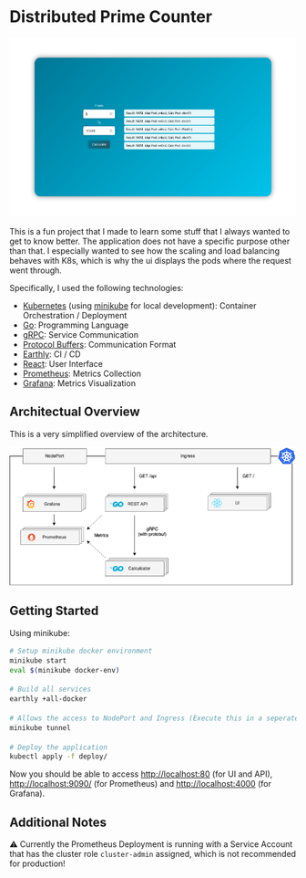 # Distributed Prime Counter

![screenshot](doc/assets/screenshot.png)

This is a fun project that I made to learn some stuff that I always wanted to get to know better. The application does not have a specific purpose other than that. I especially wanted to see how the scaling and load balancing behaves with K8s, which is why the ui displays the pods where the request went through.

Specifically, I used the following technologies:

* [Kubernetes](https://kubernetes.io/) (using [minikube](https://minikube.sigs.k8s.io) for local development): Container Orchestration / Deployment
* [Go](https://go.dev/): Programming Language
* [gRPC](https://grpc.io/): Service Communication
* [Protocol Buffers](https://developers.google.com/protocol-buffers): Communication Format
* [Earthly](https://earthly.dev/): CI / CD
* [React](https://reactjs.org/): User Interface
* [Prometheus](https://prometheus.io/): Metrics Collection
* [Grafana](https://grafana.com/): Metrics Visualization

## Architectual Overview

This is a very simplified overview of the architecture.

![screenshot](doc/assets/architecture.png)

## Getting Started

Using minikube:

```bash
# Setup minikube docker environment
minikube start
eval $(minikube docker-env)

# Build all services
earthly +all-docker

# Allows the access to NodePort and Ingress (Execute this in a seperate terminal)
minikube tunnel

# Deploy the application
kubectl apply -f deploy/
```

Now you should be able to access <http://localhost:80> (for UI and API), <http://localhost:9090/> (for Prometheus) and <http://localhost:4000> (for Grafana).

## Additional Notes

:warning: Currently the Prometheus Deployment is running with a Service Account that has the cluster role `cluster-admin` assigned, which is not recommended for production!